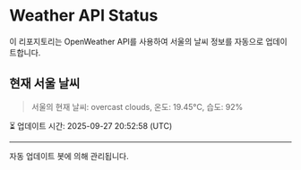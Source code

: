 
# Weather API Status

이 리포지토리는 OpenWeather API를 사용하여 서울의 날씨 정보를 자동으로 업데이트합니다.

## 현재 서울 날씨
> 서울의 현재 날씨: overcast clouds, 온도: 19.45°C, 습도: 92%

⏳ 업데이트 시간: 2025-09-27 20:52:58 (UTC)

---
자동 업데이트 봇에 의해 관리됩니다.
